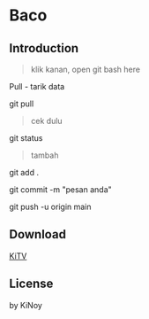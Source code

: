 # Baco

## Introduction 

> klik kanan, open git bash here

Pull - tarik data

git pull


> cek dulu

git status


> tambah

git add .

git commit -m "pesan anda"

git push -u origin main




## Download

[KiTV](https://s.id/KiTV_)









## License


by KiNoy
